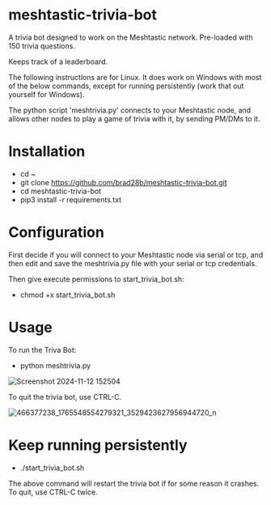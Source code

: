 # meshtastic-trivia-bot
A trivia bot designed to work on the Meshtastic network. Pre-loaded with 150 trivia questions.

Keeps track of a leaderboard.

The following instructions are for Linux. It does work on Windows with most of the below commands, except for running persistently (work that out yourself for Windows).

The python script 'meshtrivia.py' connects to your Meshtastic node, and allows other nodes to play a game of trivia with it, by sending PM/DMs to it.

# Installation

* cd ~
* git clone https://github.com/brad28b/meshtastic-trivia-bot.git
* cd meshtastic-trivia-bot
* pip3 install -r requirements.txt

# Configuration

First decide if you will connect to your Meshtastic node via serial or tcp, and then edit and save the meshtrivia.py file with your serial or tcp credentials.

Then give execute permissions to start_trivia_bot.sh:

* chmod +x start_trivia_bot.sh

# Usage

To run the Triva Bot:

* python meshtrivia.py
  
![Screenshot 2024-11-12 152504](https://github.com/user-attachments/assets/2dd67008-cdf8-4038-87e5-e3529a46a677)

To quit the trivia bot, use CTRL-C.

![466377238_1765548554279321_3529423627956944720_n](https://github.com/user-attachments/assets/d585ef94-cfc0-45b2-a66d-4fc818062d1f)


# Keep running persistently

* ./start_trivia_bot.sh

The above command will restart the trivia bot if for some reason it crashes. To quit, use CTRL-C twice.




